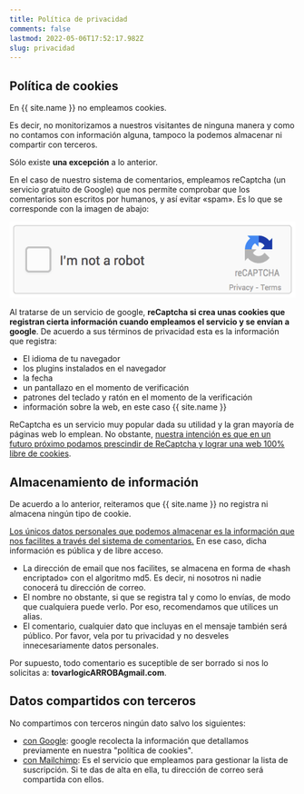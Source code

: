 ```yaml
---
title: Política de privacidad
comments: false
lastmod: 2022-05-06T17:52:17.982Z
slug: privacidad
---
```


## Política de cookies

En {{ site.name }} no empleamos cookies. 

Es decir, no monitorizamos a nuestros visitantes de ninguna manera y como no contamos con información alguna, tampoco la podemos almacenar ni compartir con terceros.

Sólo existe **una excepción** a lo anterior.

En el caso de nuestro sistema de comentarios, empleamos reCaptcha (un servicio gratuito de Google) que nos permite comprobar que los comentarios son escritos por humanos, y así evitar «spam». Es lo que se corresponde con la imagen de abajo:

![reCaptcha](/assets/images/recaptcha.gif)

Al tratarse de un servicio de google, **reCaptcha si crea unas cookies que registran cierta información cuando empleamos el servicio y se envían a google**. De acuerdo a sus términos de privacidad esta es la información que registra:
- El idioma de tu navegador
- los plugins instalados en el navegador
- la fecha
- un pantallazo en el momento de verificación
- patrones del teclado y ratón en el momento de la verificación
- información sobre la web, en este caso {{ site.name }}

ReCaptcha es un servicio muy popular dada su utilidad y la gran mayoría de páginas web lo emplean. No obstante, <u>nuestra intención es que en un futuro próximo podamos prescindir de ReCaptcha y lograr una web 100% libre de cookies</u>.

## Almacenamiento de información

De acuerdo a lo anterior, reiteramos que {{ site.name }} no registra ni almacena ningún tipo de cookie.

<u>Los únicos datos personales que podemos almacenar es la información que nos facilites a través del sistema de comentarios.</u> En ese caso, dicha información es pública y de libre acceso. 
- La dirección de email que nos facilites, se almacena en forma de «hash encriptado» con el algoritmo md5. Es decir, ni nosotros ni nadie conocerá tu dirección de correo. 
- El nombre no obstante, si que se registra tal y como lo envías, de modo que cualquiera puede verlo. Por eso, recomendamos que utilices un alias.
- El comentario, cualquier dato que incluyas en el mensaje también será público. Por favor, vela por tu privacidad y no desveles innecesariamente datos personales.

Por supuesto, todo comentario es suceptible de ser borrado si nos lo solicitas a: **tovarlogic<span class="text-danger">ARROBA</span>gmail.com**.

## Datos compartidos con terceros

No compartimos con terceros ningún dato salvo los siguientes:
- <u>con Google</u>: google recolecta la información que detallamos previamente en nuestra "política de cookies".
- <u>con Mailchimp</u>: Es el servicio que empleamos para gestionar la lista de suscripción. Si te das de alta en ella, tu dirección de correo será compartida con ellos.

